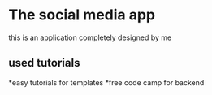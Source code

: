 # The social media app

this is an application completely designed by me 

## used tutorials 

*easy tutorials for templates
*free code camp for backend
